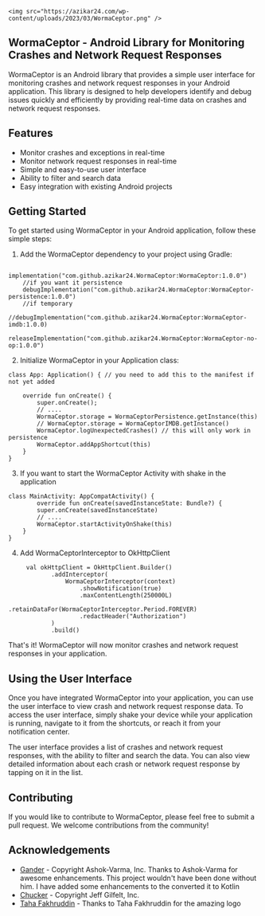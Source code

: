 
	
<p align="center">

	<img src="https://azikar24.com/wp-content/uploads/2023/03/WormaCeptor.png" />
</div>


## WormaCeptor - Android Library for Monitoring Crashes and Network Request Responses

WormaCeptor is an Android library that provides a simple user interface for monitoring crashes and network request responses in your Android application. This library is designed to help developers identify and debug issues quickly and efficiently by providing real-time data on crashes and network request responses.


## Features

- Monitor crashes and exceptions in real-time
- Monitor network request responses in real-time
- Simple and easy-to-use user interface
- Ability to filter and search data
- Easy integration with existing Android projects

## Getting Started

To get started using WormaCeptor in your Android application, follow these simple steps:

1. Add the WormaCeptor dependency to your project using Gradle:
```
	implementation("com.github.azikar24.WormaCeptor:WormaCeptor:1.0.0")
	//if you want it persistence
    debugImplementation("com.github.azikar24.WormaCeptor:WormaCeptor-persistence:1.0.0")
    //if temporary
    //debugImplementation("com.github.azikar24.WormaCeptor:WormaCeptor-imdb:1.0.0)
	releaseImplementation("com.github.azikar24.WormaCeptor:WormaCeptor-no-op:1.0.0")
```
2.    Initialize WormaCeptor in your Application class:

```
class App: Application() { // you need to add this to the manifest if not yet added
   
    override fun onCreate() {
        super.onCreate();
        // ....
        WormaCeptor.storage = WormaCeptorPersistence.getInstance(this)
        // WormaCeptor.storage = WormaCeptorIMDB.getInstance()
        WormaCeptor.logUnexpectedCrashes() // this will only work in persistence
        WormaCeptor.addAppShortcut(this)
    }
}
```
3. If you want to start the WormaCeptor Activity with shake in the application
```
class MainActivity: AppCompatActivity() {
        override fun onCreate(savedInstanceState: Bundle?) {
        super.onCreate(savedInstanceState)
        // ....
        WormaCeptor.startActivityOnShake(this)
    }
}
```

4. Add WormaCeptorInterceptor to OkHttpClient
```
     val okHttpClient = OkHttpClient.Builder()
            .addInterceptor(
                WormaCeptorInterceptor(context)
                    .showNotification(true)
                    .maxContentLength(250000L)
                    .retainDataFor(WormaCeptorInterceptor.Period.FOREVER)
                    .redactHeader("Authorization")
            )
            .build()
```
That's it! WormaCeptor will now monitor crashes and network request responses in your application.
## Using the User Interface

Once you have integrated WormaCeptor into your application, you can use the user interface to view crash and network request response data. To access the user interface, simply shake your device while your application is running, navigate to it from the shortcuts, or reach it from your notification center.

The user interface provides a list of crashes and network request responses, with the ability to filter and search the data. You can also view detailed information about each crash or network request response by tapping on it in the list.
## Contributing

If you would like to contribute to WormaCeptor, please feel free to submit a pull request. We welcome contributions from the community!

## Acknowledgements
 - [Gander](https://github.com/Ashok-Varma/Gander) - Copyright Ashok-Varma, Inc.
 Thanks to Ashok-Varma for awesome enhancements. This project wouldn't have been done without him. I have added some enhancements to the converted it to Kotlin
 - [Chucker](https://github.com/jgilfelt/chuck) - Copyright Jeff Gilfelt, Inc.
 - [Taha Fakhruddin](https://www.linkedin.com/in/tahafakhruddin) - Thanks to Taha Fakhruddin for the amazing logo
